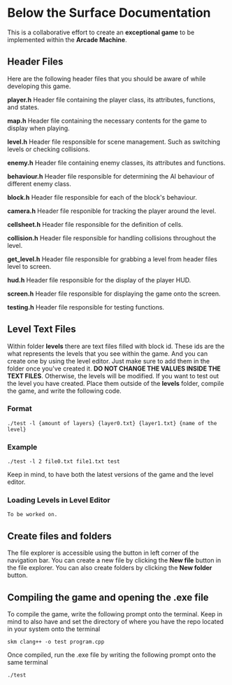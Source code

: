 

# Below the Surface Documentation

This is a collaborative effort to create an **exceptional game** to be implemented within the **Arcade Machine**.


## Header Files

Here are the following header files that you should be aware of while developing this game. 

**player.h** 
Header file containing the player class, its attributes, functions, and states.

**map.h**
Header file containing the necessary contents for the game to display when playing.

**level.h**
Header file responsible for scene management. Such as switching levels or checking collisions.

**enemy.h**
Header file containing enemy classes, its attributes and functions.

**behaviour.h**
Header file responsible for determining the AI behaviour of different enemy class.

**block.h**
Header file responsible for each of the block's behaviour.

**camera.h**
Header file responible for tracking the player around the level.

**cellsheet.h**
Header file responsible for the definition of cells.

**collision.h**
Header file responsible for handling collisions throughout the level.

**get_level.h**
Header file responsible for grabbing a level from header files level to screen.

**hud.h**
Header file responsible for the display of the player HUD.

**screen.h**
Header file responsible for displaying the game onto the screen.

**testing.h**
Header file responsible for testing functions.
 
## Level Text Files
Within folder **levels** there are text files filled with block id. These ids are the what represents the levels that you see within the game. And you can create one by using the level editor. Just make sure to add them in the folder once you've created it. **DO NOT CHANGE THE VALUES INSIDE THE TEXT FILES**. Otherwise, the levels will be modified. If you want to test out the level you have created. Place them outside of the **levels** folder, compile the game, and write the following code.

### Format
```
./test -l {amount of layers} {layer0.txt} {layer1.txt} {name of the level}
```

### Example
```
./test -l 2 file0.txt file1.txt test
```
Keep in mind, to have both the latest versions of the game and the level editor.

### Loading Levels in Level Editor
```
To be worked on.
```

## Create files and folders
The file explorer is accessible using the button in left corner of the navigation bar. You can create a new file by clicking the **New file** button in the file explorer. You can also create folders by clicking the **New folder** button.

## Compiling the game and opening the .exe file
To compile the game, write the following prompt onto the terminal. Keep in mind to also have and set the directory of where you have the repo located in your system onto the terminal 
```
skm clang++ -o test program.cpp
```
Once compiled, run the .exe file by writing the following prompt onto the same terminal
```
./test
```


